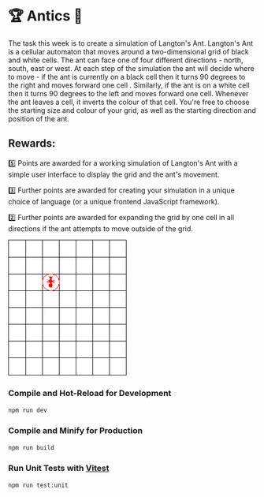 # 🏆 Antics 🐜

The task this week is to create a simulation of Langton's Ant. Langton's Ant is a cellular automaton that moves around a two-dimensional grid of black and white cells. The ant can face one of four different directions - north, south, east or west. At each step of the simulation the ant will decide where to move - if the ant is currently on a black cell then it turns 90 degrees to the right and moves forward one cell . Similarly, if the ant is on a white cell then it turns 90 degrees to the left and moves forward one cell. Whenever the ant leaves a cell, it inverts the colour of that cell. You're free to choose the starting size and colour of your grid, as well as the starting direction and position of the ant.

## Rewards:

5️⃣ Points are awarded for a working simulation of Langton's Ant with a simple user interface to display the grid and the ant's movement.

3️⃣ Further points are awarded for creating your simulation in a unique choice of language (or a unique frontend JavaScript framework).

2️⃣ Further points are awarded for expanding the grid by one cell in all directions if the ant attempts to move outside of the grid.

![img](./src/assets/langant.gif)

### Compile and Hot-Reload for Development

```sh
npm run dev
```

### Compile and Minify for Production

```sh
npm run build
```

### Run Unit Tests with [Vitest](https://vitest.dev/)

```sh
npm run test:unit
```
